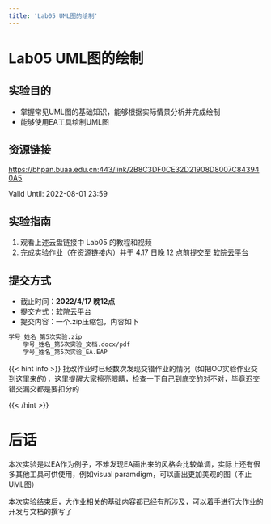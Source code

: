 ```yaml
---
title: 'Lab05 UML图的绘制'
---
```


# Lab05 UML图的绘制

## 实验目的

- 掌握常见UML图的基础知识，能够根据实际情景分析并完成绘制
- 能够使用EA工具绘制UML图

## 资源链接

<a href="https://bhpan.buaa.edu.cn:443/link/2B8C3DF0CE32D21908D8007C843940A5" target="_blank">https://bhpan.buaa.edu.cn:443/link/2B8C3DF0CE32D21908D8007C843940A5</a>

Valid Until: 2022-08-01 23:59

## 实验指南

1. 观看上述云盘链接中 Lab05 的教程和视频
2. 完成实验作业（在资源链接内）并于 4.17 日晚 12 点前提交至 <a href="https://scs.buaa.edu.cn/" target="_blank">软院云平台</a>

## 提交方式

- 截止时间：**2022/4/17 晚12点**
- 提交方式：<a href="https://scs.buaa.edu.cn/" target="_blank">软院云平台</a>
- 提交内容：一个.zip压缩包，内容如下

```txt
学号_姓名_第5次实验.zip
    学号_姓名_第5次实验_文档.docx/pdf
    学号_姓名_第5次实验_EA.EAP
```

{{< hint info >}}
批改作业时已经数次发现交错作业的情况（如把OO实验作业交到这里来的），这里提醒大家擦亮眼睛，检查一下自己到底交的对不对，毕竟迟交错交漏交都是要扣分的

{{< /hint >}}

# 后话

本次实验是以EA作为例子，不难发现EA画出来的风格会比较单调，实际上还有很多其他工具可供使用，例如visual paramdigm，可以画出更加美观的图（不止UML图）

本次实验结束后，大作业相关的基础内容都已经有所涉及，可以着手进行大作业的开发与文档的撰写了